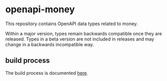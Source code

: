 # openapi-money

This repository contains OpenAPI data types related to money.

Within a major version, types remain backwards compatible once they are released.
Types in a beta version are not included in releases and may change in a backwards incompatible way.

## build process

The build process is documented [here](https://github.com/belgif/openapi-common/blob/master/BUILDING.md).
